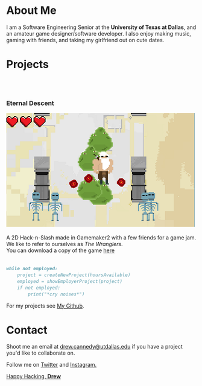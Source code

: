 # About Me

I am a Software Engineering Senior at the **University of Texas at Dallas**, and an amateur game designer/software developer.
I also enjoy making music, gaming with friends, and taking my girlfriend out on cute dates. 


# Projects
<br><br>
### Eternal Descent
![Eternal-Descent Picture](Eternal-Descent.png)<br><br>
A 2D Hack-n-Slash made in Gamemaker2 with a few friends for a game jam. <br>
We like to refer to ourselves as *The Wranglers*. <br>
You can download a copy of the game [here](Eternal-Descent.zip)<br><br>

```markdown
while not employed:
    project = createNewProject(hoursAvailable)
    employed = showEmployerProject(project)
    if not employed:
        print("*cry noises*")
```

For my projects see [My Github](https://github.com/DrewCCannedy/).

# Contact

Shoot me an email at <a href="mailto:drew.cannedy@utdallas.edu">drew.cannedy@utdallas.edu</a> if you have a project you'd like to collaborate on.

Follow me on <a href="https://twitter.com/DrewCCannedy">Twitter</a> and <a href="https://www.instagram.com/drewccannedy/">Instagram.

Happy Hacking, **Drew**
